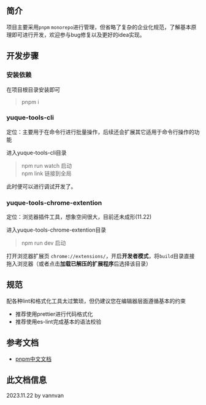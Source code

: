 ## 简介

项目主要采用`pnpm` `monorepo`进行管理，但省略了复杂的企业化规范，了解基本原理即可进行开发，欢迎参与bug修复以及更好的idea实现。

## 开发步骤

### 安装依赖

在项目根目录安装即可

> pnpm i

### yuque-tools-cli

定位：主要用于在命令行进行批量操作，后续还会扩展其它适用于命令行操作的功能

进入yuque-tools-cli目录

> npm run watch 启动  
> npm link 链接到全局  

此时便可以进行调试开发了。

### yuque-tools-chrome-extention

定位：浏览器插件工具，想象空间很大，目前还未成形(11.22)

进入yuque-tools-chrome-extention目录

> npm run dev 启动  

打开浏览器扩展页 `chrome://extensions/`，开启**开发者模式**，将`build`目录直接拖入浏览器（或者点击**加载已解压的扩展程序**后选择该目录）

## 规范

配各种lint和格式化工具太过繁琐，但仍建议您在编辑器层面遵循基本的约束

- 推荐使用prettier进行代码格式化
- 推荐使用es-lint完成基本的语法校验

## 参考文档

- [pnpm中文文档](https://www.pnpm.cn/installation)

## 此文档信息

2023.11.22 by vannvan
